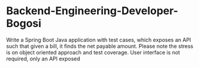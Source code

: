 # Backend-Engineering-Developer-Bogosi
Write a Spring Boot Java application with test cases, which exposes an API such that given a  bill, it finds the net payable amount. Please note the stress is on object oriented approach  and test coverage. User interface is not required, only an API exposed
